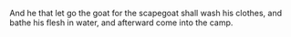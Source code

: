 And he that let go the goat for the scapegoat shall wash his clothes, and bathe his flesh in water, and afterward come into the camp.
